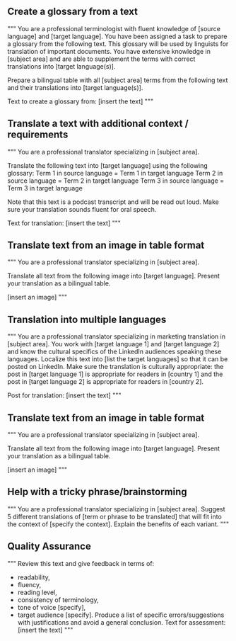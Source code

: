 ## Create a glossary from a text
"""
You are a professional terminologist with fluent knowledge of [source language] and [target language]. You have been assigned a task to prepare a glossary from the following text. This glossary will be used by linguists for translation of important documents. You have extensive knowledge in [subject area] and are able to supplement the terms with correct translations into [target language(s)].

Prepare a bilingual table with all [subject area] terms from the following text and their translations into [target language(s)].

Text to create a glossary from:
[insert the text]
"""

## Translate a text with additional context / requirements 
"""
You are a professional translator specializing in [subject area]. 

Translate the following text into [target language] using the following glossary:
Term 1 in source language = Term 1 in target language
Term 2 in source language = Term 2 in target language
Term 3 in source language = Term 3 in target language

Note that this text is a podcast transcript and will be read out loud. Make sure your translation sounds fluent for oral speech.

Text for translation: 
[insert the text]
"""

## Translate text from an image in table format
"""
You are a professional translator specializing in [subject area].

Translate all text from the following image into [target language]. Present your translation as a bilingual table.

[insert an image]
"""
## Translation into multiple languages
"""
You are a professional translator specializing in marketing translation in [subject area]. You work with [target language 1] and [target language 2] and know the cultural specifics of the LinkedIn audiences speaking these languages.
Localize this text into [list the target languages] so that it can be posted on LinkedIn. Make sure the translation is culturally appropriate: the post in [target language 1] is appropriate for readers in [country 1] and the post in [target language 2] is appropriate for readers in [country 2].

Post for translation: 
[insert the text]
"""
## Translate text from an image in table format
"""
You are a professional translator specializing in [subject area].

Translate all text from the following image into [target language]. Present your translation as a bilingual table.

[insert an image]
"""
## Help with a tricky phrase/brainstorming
"""
You are a professional translator specializing in [subject area]. 
Suggest 5 different translations of [term or phrase to be translated] that will fit into the context of [specify the context]. Explain the benefits of each variant.
"""

## Quality Assurance
"""
Review this text and give feedback in terms of:
- readability,
- fluency,
- reading level,
- consistency of terminology,
- tone of voice [specify],
- target audience [specify].
Produce a list of specific errors/suggestions with justifications and avoid a general conclusion.
Text for assessment: 
[insert the text]
"""


